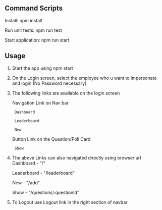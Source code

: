 ## Command Scripts

Install: npm install

Run unit tests: npm run test

Start application: npm run start

## Usage

1. Start the app using npm start
2. On the Login screen, select the employee who u want to impersonate and login (No Password necessary)
3. The following links are available on the login screen 

    Navigation Link on Nav bar
    
        Dashboard
        
        Leaderboard
        
        New
        
    Button Link on the Question/Poll Card
    
        Show
4. The above Links can also navigated directly using browser url
    Dashboard - "/" 
    
    Leaderboard - "/leaderboard"
    
    New - "/add"
    
    Show - "/questions/:questionId"
5. To Logout use Logout link in the right section of navbar

